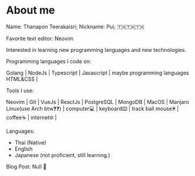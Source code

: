# About me

Name: Thanapon Teerakaisri; Nickname: Pui;
:thailand::thailand::thailand:

Favorite text editor: Neovim

Interested in learning new programming languages and new technologies.

Programming languages I code on:

Golang | NodeJs | Typescript | Javascript | maybe programming languages HTML&CSS |

Tools I use:

Neovim | Git | VueJs | ReactJs | PostgreSQL | MongoDB | MacOS | Manjaro Linux(use Arch btw:question::question:) | computer:computer: | keyboard:keyboard: | track ball mouse:trackball: | coffee:coffee: | internet:globe_with_meridians: |

Languages:

- Thai (Native)
- English
- Japanese (not proficient, still learning.)

Blog Post: Null :shrug:
